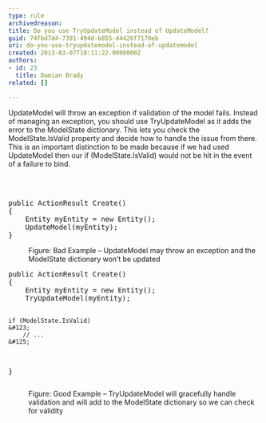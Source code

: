 ```yaml
---
type: rule
archivedreason: 
title: Do you use TryUpdateModel instead of UpdateModel?
guid: 74fbd7d4-7391-494d-b855-44426f7170eb
uri: do-you-use-tryupdatemodel-instead-of-updatemodel
created: 2013-03-07T18:11:22.0000000Z
authors:
- id: 23
  title: Damian Brady
related: []

---
```



<p>UpdateModel will throw an exception if validation of the model fails.  Instead of managing an exception, you should use TryUpdateModel as it adds the error to the ModelState dictionary.  This lets you check the ModelState.IsValid property and decide how to handle the issue from there.  This is an important distinction to be made because if we had used UpdateModel then our if (ModelState.IsValid) would not be hit in the event of a failure to bind.</p>

<br><excerpt class='endintro'></excerpt><br>
<dl class="badImage"><dt><div class="greyBox"><pre>public ActionResult Create()
&#123;
    Entity myEntity = new Entity();
    UpdateModel(myEntity);
&#125;
</pre></div></dt><dd>Figure&#58; Bad Example – UpdateModel may throw an exception and the ModelState dictionary won’t be updated </dd></dl><dl class="goodImage"><dt><div class="greyBox"><pre>public ActionResult Create()
&#123;
    Entity myEntity = new Entity();
    TryUpdateModel(myEntity);

    if (ModelState.IsValid)
    &#123;
        // ...
    &#125;
&#125;        </pre></div></dt><dd>Figure&#58; Good Example – TryUpdateModel will gracefully handle validation and will add to the ModelState dictionary so we can check for validity </dd></dl>


